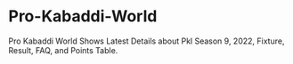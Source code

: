 # Pro-Kabaddi-World
Pro Kabaddi World Shows Latest Details about Pkl Season 9, 2022, Fixture, Result, FAQ, and Points Table.

